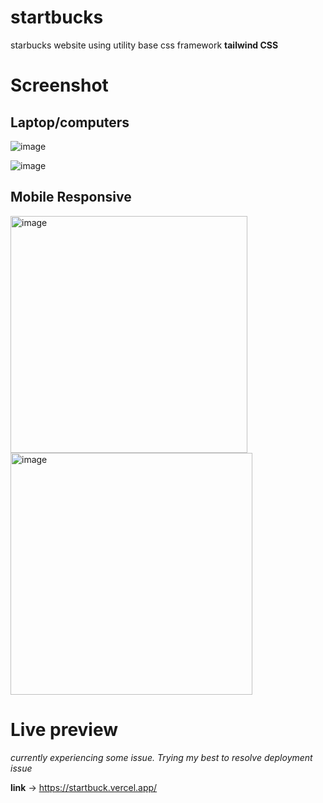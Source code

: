 # startbucks
starbucks website using utility base css framework **tailwind CSS**

# Screenshot

## Laptop/computers
![image](https://user-images.githubusercontent.com/66414385/200518462-83bd5ab6-e5e8-4eda-bd5b-f41b003717fe.png)

![image](https://user-images.githubusercontent.com/66414385/200518638-d573ec62-4bb3-471b-ad13-5078a01fc5e8.png)

## Mobile Responsive
<img width="379" alt="image" src="https://user-images.githubusercontent.com/66414385/200519124-8654c609-5446-4100-81e0-6b9703d3a4f1.png">
<img width="387" alt="image" src="https://user-images.githubusercontent.com/66414385/200519506-a0422551-86d5-4e05-957f-8a681fac50a0.png">

# Live preview 

  *currently experiencing some issue. Trying my best to resolve deployment issue*


**link** -> https://startbuck.vercel.app/
